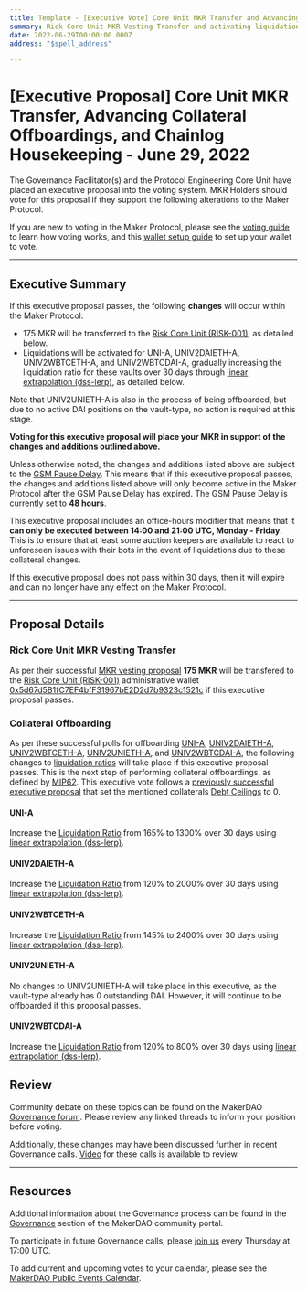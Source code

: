 ```yaml
---
title: Template - [Executive Vote] Core Unit MKR Transfer and Advancing Collateral Offboardings - June 29, 2022
summary: Rick Core Unit MKR Vesting Transfer and activating liquidations lerp on selected Uniswap V2 vaults and UNI-A.
date: 2022-06-29T00:00:00.000Z
address: "$spell_address"

---
```

# [Executive Proposal] Core Unit MKR Transfer, Advancing Collateral Offboardings, and Chainlog Housekeeping - June 29, 2022

The Governance Facilitator(s) and the Protocol Engineering Core Unit have placed an executive proposal into the voting system. MKR Holders should vote for this proposal if they support the following alterations to the Maker Protocol.

If you are new to voting in the Maker Protocol, please see the [voting guide](https://community-development.makerdao.com/en/learn/governance/how-voting-works/) to learn how voting works, and this [wallet setup guide](https://community-development.makerdao.com/en/learn/governance/voting-setup/) to set up your wallet to vote.

---

## Executive Summary

If this executive proposal passes, the following **changes** will occur within the Maker Protocol:
- 175 MKR will be transferred to the [Risk Core Unit (RISK-001)](https://mips.makerdao.com/mips/details/MIP39c2SP2), as detailed below. 
- Liquidations will be activated for UNI-A, UNIV2DAIETH-A, UNIV2WBTCETH-A, and UNIV2WBTCDAI-A, gradually increasing the liquidation ratio for these vaults over 30 days through [linear extrapolation (dss-lerp)](https://manual.makerdao.com/module-index/module-lerp#considerations), as detailed below.

Note that UNIV2UNIETH-A is also in the process of being offboarded, but due to no active DAI positions on the vault-type, no action is required at this stage.

**Voting for this executive proposal will place your MKR in support of the changes and additions outlined above.**

Unless otherwise noted, the changes and additions listed above are subject to the [GSM Pause Delay](https://manual.makerdao.com/parameter-index/core/param-gsm-pause-delay). This means that if this executive proposal passes, the changes and additions listed above will only become active in the Maker Protocol after the GSM Pause Delay has expired. The GSM Pause Delay is currently set to **48 hours**.

This executive proposal includes an office-hours modifier that means that it **can only be executed between 14:00 and 21:00 UTC, Monday - Friday**. This is to ensure that at least some auction keepers are available to react to unforeseen issues with their bots in the event of liquidations due to these collateral changes.

If this executive proposal does not pass within 30 days, then it will expire and can no longer have any effect on the Maker Protocol.

---

## Proposal Details

### Rick Core Unit MKR Vesting Transfer

As per their successful [MKR vesting proposal](https://mips.makerdao.com/mips/details/MIP40c3SP25) **175 MKR** will be transfered to the [Risk Core Unit (RISK-001)](https://mips.makerdao.com/mips/details/MIP39c2SP2) administrative wallet [0x5d67d5B1fC7EF4bfF31967bE2D2d7b9323c1521c](https://etherscan.io/address/0x5d67d5B1fC7EF4bfF31967bE2D2d7b9323c1521c) if this executive proposal passes.

### Collateral Offboarding

As per these successful polls for offboarding [UNI-A](https://vote.makerdao.com/polling/QmSfLS6V#poll-detail), [UNIV2DAIETH-A](https://vote.makerdao.com/polling/QmQUozNn#poll-detail), [UNIV2WBTCETH-A](https://vote.makerdao.com/polling/QmY3YsDB#poll-detail), [UNIV2UNIETH-A](https://vote.makerdao.com/polling/QmUeYVa2#poll-detail), and [UNIV2WBTCDAI-A](https://vote.makerdao.com/polling/QmZHNkip#poll-detail), the following changes to [liquidation ratios](https://manual.makerdao.com/parameter-index/vault-risk/param-liquidation-ratio?q=debt+ceiling) will take place if this executive proposal passes. This is the next step of performing collateral offboardings, as defined by [MIP62](https://mips.makerdao.com/mips/details/MIP62). This executive vote follows a [previously successful executive proposal](https://vote.makerdao.com/executive/template-executive-vote-parameter-changes-starknet-bridge-limit-and-authority-changes-recognized-delegate-compensation-sh-001-budget-distribution-june-08-2022#proposal-detail) that set the mentioned collaterals [Debt Ceilings](https://manual.makerdao.com/parameter-index/vault-risk/param-debt-ceiling?q=debt+ceiling) to 0.

#### UNI-A

Increase the [Liquidation Ratio](https://manual.makerdao.com/parameter-index/vault-risk/param-liquidation-ratio) from 165% to 1300% over 30 days using [linear extrapolation (dss-lerp)](https://manual.makerdao.com/module-index/module-lerp#considerations).

#### UNIV2DAIETH-A

Increase the [Liquidation Ratio](https://manual.makerdao.com/parameter-index/vault-risk/param-liquidation-ratio?q=debt+ceiling) from 120% to 2000% over 30 days using [linear extrapolation (dss-lerp)](https://manual.makerdao.com/module-index/module-lerp#considerations).

#### UNIV2WBTCETH-A

Increase the [Liquidation Ratio](https://manual.makerdao.com/parameter-index/vault-risk/param-liquidation-ratio?q=debt+ceiling) from 145% to 2400% over 30 days using [linear extrapolation (dss-lerp)](https://manual.makerdao.com/module-index/module-lerp#considerations).

#### UNIV2UNIETH-A

No changes to UNIV2UNIETH-A will take place in this executive, as the vault-type already has 0 outstanding DAI. However, it will continue to be offboarded if this proposal passes.

#### UNIV2WBTCDAI-A

Increase the [Liquidation Ratio](https://manual.makerdao.com/parameter-index/vault-risk/param-liquidation-ratio?q=debt+ceiling) from 120% to 800% over 30 days using [linear extrapolation (dss-lerp)](https://manual.makerdao.com/module-index/module-lerp#considerations).


## Review

Community debate on these topics can be found on the MakerDAO [Governance forum](https://forum.makerdao.com/). Please review any linked threads to inform your position before voting.

Additionally, these changes may have been discussed further in recent Governance calls. [Video](https://www.youtube.com/playlist?list=PLLzkWCj8ywWNq5-90-Id6VPSsrk4OWVan) for these calls is available to review.

---

## Resources

Additional information about the Governance process can be found in the [Governance](https://community-development.makerdao.com/en/learn/governance) section of the MakerDAO community portal.

To participate in future Governance calls, please [join us](https://github.com/makerdao/community/tree/master/governance/governance-and-risk-meetings) every Thursday at 17:00 UTC.

To add current and upcoming votes to your calendar, please see the [MakerDAO Public Events Calendar](https://calendar.google.com/calendar/embed?src=makerdao.com_3efhm2ghipksegl009ktniomdk%40group.calendar.google.com&ctz=UTC&mode=week&showCalendars=0&showPrint=0).
